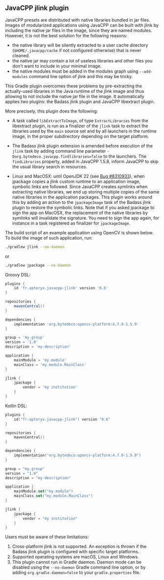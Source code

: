 ## JavaCPP jlink plugin ##

JavaCPP presets are distributed with native libraries bundled in jar files.
Images of modularized applications using JavaCPP can be built with jlink by
including the native jar files in the image, since they are named modules.
However, it is not the best solution for the following reasons:

* the native library will be silently extracted to a user cache directory
  (`$HOME/.javacpp/cache` if not configured otherwise) that is never cleaned.
* the native jar may contain a lot of useless libraries and other files you don't want to include in your minimal image.
* the native modules must be added in the modules graph using `--add-modules` command line option of jlink and this may
  be tricky.

This Gradle plugin overcomes these problems by pre-extracting the actually-used libraries in the
Java runtime of the jlink image and thus allowing to not include the native jar file in the image.
It automatically applies two plugins: the Badass jlink plugin and JavaCPP libextract plugin.

More precisely, this plugin does the following:

* A task called `libExtractToImage`, of type `ExtractLibraries` from the libextract plugin,
  is run as a finalizer of the `jlink` task to extract the libraries used by the `main` source set and
  by all launchers in the runtime image, in the proper subdirectory depending on the target platform.

* The Badass jlink plugin extension is amended before execution of the `jlink` task by adding command line parameter
  `-Dorg.bytedeco.javacpp.findlibraries=false` to the launchers.
  The `findLibraries` property, added in JavaCPP 1.5.8, inform JavaCPP to skip the usual library search in resources.

* Linux and MacOSX: until OpenJDK 22
  (see [Bug #8310933](https://bugs.openjdk.org/browse/JDK-8310933)), when jpackage
  copies a jlink custom runtime to an application image, symbolic links are followed. Since JavaCPP creates symlinks when
  extracting native libraries, we end up storing multiple
  copies of the same native libraries in the application packages. This
  plugin works around this by adding an action to the `jpackageImage` task of the Badass jlink plugin to
  restore the symbolic links. Note that if you asked jpackage to sign the app on MacOSX, the
  replacement of the native libraries by symlinks will invalidate the signature. You need to sign the app again,
  for instance in a task registered as finalizer for `jpackageImage`.

The build script of an example application using OpenCV is shown below. To build the image of such application, run:

```bash
./gradlew jlink --no-daemon
```

or

```bash
./gradlew jpackage --no-daemon
```

Groovy DSL:

```groovy
plugins {
    id 'fr.apteryx.javacpp-jlink' version '0.6'
}

repositories {
    mavenCentral()
}

dependencies {
    implementation 'org.bytedeco:opencv-platform:4.7.0-1.5.9'
}

group = 'my.group'
version = '1.0'
description = 'my-description'

application {
    mainModule = 'my.module'
    mainClass = 'my.module.MainClass'
}

jlink {
    jpackage {
        vendor = 'my institution'
    }
}
```

Kotlin DSL:

```kotlin
plugins {
    id("fr.apteryx.javacpp-jlink") version "0.6"
}

repositories {
    mavenCentral()
}

dependencies {
    implementation("org.bytedeco:opencv-platform:4.7.0-1.5.9")
}

group = "my.group"
version = "1.0"
description = "my-description"

application {
    mainModule.set("my.module")
    mainClass.set("my.module.MainClass")
}

jlink {
    jpackage {
        vendor = "my institution"
    }
}
```

Users must be aware of these limitations:

1. Cross-platform jlink is not supported. An exception is thrown if the Badass jlink plugin is configured with specific
   target platforms.
2. Supported operating systems are macOS, Linux and Windows.
3. This plugin cannot run in Gradle daemon. Daemon mode can be disabled using the `--no-daemon` Gradle command line
   option, or by adding `org.gradle.daemon=false` to your `gradle.properties` file.